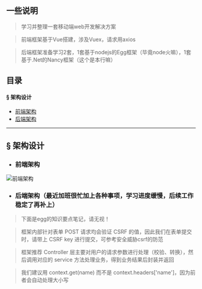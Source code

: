 ## 一些说明

> 学习并整理一套移动端web开发解决方案

> 前端框架基于Vue搭建，涉及Vuex，请求用axios

> 后端框架准备学习2套，1套基于nodejs的Egg框架（毕竟node火嘛），1套基于.Net的Nancy框架（这个是本行嘛）

## 目录
#### &sect; 架构设计
 * [前端架构](#前端架构)
 * [后端架构](#后端架构)

****

## &sect; 架构设计

 * ### <a name="前端架构">前端架构</a>

![前端架构](./Doc/前端架构.png)


 * ### <a name="后端架构">后端架构</a>（最近加班很忙加上各种事项，学习进度缓慢，后续工作稳定了再补上）

> 下面是egg的知识要点笔记，请无视！

> 框架内部针对表单 POST 请求均会验证 CSRF 的值，因此我们在表单提交时，请带上 CSRF key 进行提交，可参考安全威胁csrf的防范

> 框架推荐 Controller 层主要对用户的请求参数进行处理（校验、转换），然后调用对应的 service 方法处理业务，得到业务结果后封装并返回

> 我们建议用 context.get(name) 而不是 context.headers['name']，因为前者会自动处理大小写

